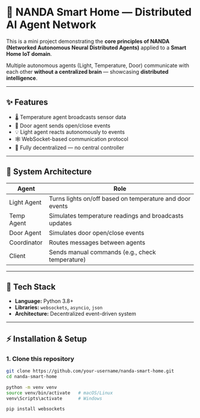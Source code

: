 # 🏡 NANDA Smart Home — Distributed AI Agent Network

This is a mini project demonstrating the **core principles of NANDA (Networked Autonomous Neural Distributed Agents)** applied to a **Smart Home IoT domain**.

Multiple autonomous agents (Light, Temperature, Door) communicate with each other **without a centralized brain** — showcasing **distributed intelligence**.

---

## ✨ Features

- 🌡️ Temperature agent broadcasts sensor data  
- 🚪 Door agent sends open/close events  
- 💡 Light agent reacts autonomously to events  
- 🕸️ WebSocket-based communication protocol  
- 🧠 Fully decentralized — no central controller

---

## 🧭 System Architecture


| Agent             | Role                                                       |
|--------------------|------------------------------------------------------------|
| Light Agent        | Turns lights on/off based on temperature and door events   |
| Temp Agent         | Simulates temperature readings and broadcasts updates      |
| Door Agent         | Simulates door open/close events                           |
| Coordinator        | Routes messages between agents                             |
| Client             | Sends manual commands (e.g., check temperature)            |

---

## 🧰 Tech Stack

- **Language:** Python 3.8+  
- **Libraries:** `websockets`, `asyncio`, `json`  
- **Architecture:** Decentralized event-driven system

---

## ⚡ Installation & Setup

### 1. Clone this repository
```bash
git clone https://github.com/your-username/nanda-smart-home.git
cd nanda-smart-home

python -m venv venv
source venv/bin/activate   # macOS/Linux
venv\Scripts\activate      # Windows

pip install websockets

